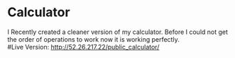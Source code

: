 # Calculator
I Recently created a cleaner version of my calculator. Before I could not get the order of operations to work now it is working perfectly.   
#Live Version: http://52.26.217.22/public_calculator/